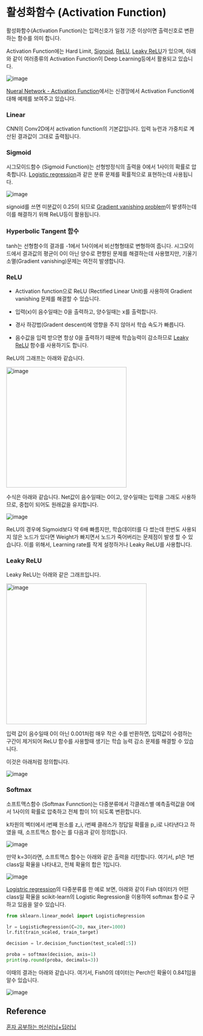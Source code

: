 # 활성화함수 (Activation Function)

활성화함수(Activation Function)는 입력신호가 일정 기준 이상이면 출력신호로 변환하는 함수를 의미 합니다. 

Activation Function에는 Hard Limit, [Signoid](https://github.com/kyopark2014/ML-Algorithms/blob/main/activation-function.md#sigmoid), [ReLU](https://github.com/kyopark2014/ML-Algorithms/blob/main/activation-function.md#relu), [Leaky ReLU](https://github.com/kyopark2014/ML-Algorithms/blob/main/activation-function.md#leaky-relu)가 있으며, 아래와 같이 여러종류의 Activation Function이 Deep Learning등에서 활용되고 있습니다. 

![image](https://user-images.githubusercontent.com/52392004/187075789-d80d2ec9-f16e-4fbe-90f8-16ebaca88752.png)

[Nueral Network - Activation Function](https://github.com/kyopark2014/ML-Algorithms/blob/main/deep-learning.md#activation-function)에서는 신경망에서 Activation Function에 대해 예제를 보여주고 있습니다. 


### Linear

CNN의 Conv2D에서 activation function의 기본값입니다. 입력 뉴런과 가중치로 계산된 결과값이 그대로 출력됩니다. 

### Sigmoid

시그모이드함수 (Sigmoid Function)는 선형방정식의 출력을 0에서 1사이의 확률로 압축합니다. [Logistic regression](https://github.com/kyopark2014/ML-Algorithms/blob/main/logistic-regression.md)과 같은 분류 문제를 확률적으로 표현하는데 사용됩니다. 

![image](https://user-images.githubusercontent.com/52392004/185773923-7ca38926-f792-46c6-b339-f8459c2fea8c.png)

signoid를 쓰면 미분값이 0.25이 되므로 [Gradient vanishing problem](https://github.com/kyopark2014/ML-Algorithms/blob/main/stochastic-gradient-descent.md#gradient-vanishing--exploding)이 발생하는데 이를 해결하기 위해 ReLU등이 활용됩니다. 

### Hyperbolic Tangent 함수

tanh는 선형함수의 결과를 -1에서 1사이에서 비선형형태로 변형하여 줍니다. 시그모이드에서 결과값의 평균이 0이 아닌 양수로 편향된 문제를 해결하는데 사용했지만, 기울기 소멸(Gradient vanishing)문제는 여전히 발생합니다. 

### ReLU

- Activation function으로 ReLU (Rectified Linear Unit)를 사용하여 Gradient vanishing 문제를 해결할 수 있습니다. 

- 입력(x)이 음수일때는 0을 출력하고, 양수일때는 x를 출력합니다. 

- 경사 하강법(Gradent descent)에 영향을 주지 않아서 학습 속도가 빠릅니다. 

- 음수값을 입력 받으면 항상 0을 출력하기 때문에 학습능력이 감소하므로 [Leaky ReLU](https://github.com/kyopark2014/ML-Algorithms/blob/main/activation-function.md#leaky-relu) 함수를 사용하기도 합니다. 

ReLU의 그래프는 아래와 같습니다.

<img width="317" alt="image" src="https://user-images.githubusercontent.com/52392004/187075181-69d7c063-b725-4ace-a6f7-50d0341dff58.png">

수식은 아래와 같습니다. Net값이 음수일때는 0이고, 양수일때는 입력을 그래도 사용하므로, 중첩이 되어도 원래값을 유지합니다. 

![image](https://user-images.githubusercontent.com/52392004/187075198-08d51814-6e66-4ba0-a5ab-5f125fbfe951.png)

ReLU의 경우에 Sigmoid보다 약 6배 빠름지만, 학습데이터를 다 썼는데 한번도 사용되지 않은 노드가 있다면 Weight가 빠지면서 노드가 죽어버리는 문제점이 발생 할 수 있습니다. 이를 위해서, Learning rate를 작게 설정하거나 Leaky ReLU를 사용합니다. 

### Leaky ReLU

Leaky ReLU는 아래와 같은 그래프입니다.

<img width="370" alt="image" src="https://user-images.githubusercontent.com/52392004/187075354-be598ec4-4fc1-47a8-b236-4657127e82b8.png">

입력 값이 음수일때 0이 아닌 0.001처럼 매우 작은 수를 반환하면, 입력값이 수렴하는 구간이 제거되어 ReLU 함수를 사용할때 생기는 학습 능력 감소 문제를 해결할 수 있습니다. 

이것은 아래처럼 정의합니다. 

![image](https://user-images.githubusercontent.com/52392004/187075372-2a8d4197-a86d-4485-b6fb-f054f38becdf.png)

### Softmax

소프트맥스함수 (Softmax Funnction)는 다중분류에서 각클래스별 예측출력값을 0에서 1사이의 확률로 압축하고 전체 합이 1이 되도록 변환합니다.

k차원의 벡터에서 i번째 원소를 z_i, i번째 클래스가 정답일 확률을 p_i로 나타낸다고 하였을 때, 소프트맥스 함수는 를 다음과 같이 정의합니다.

![image](https://user-images.githubusercontent.com/52392004/186542833-891b29e9-c112-42eb-ba1a-d3023753ccb5.png)

만약 k=3이라면, 소프트맥스 함수는 아래와 같은 출력을 리턴합니다. 여기서, p1은 1번 class일 확율을 나타내고, 전체 확율의 합은 1입니다.

![image](https://user-images.githubusercontent.com/52392004/186542970-f41721df-7539-4424-a922-1e375859e889.png)

[Logistric regression](https://github.com/kyopark2014/ML-Algorithms/blob/main/logistic-regression.md)의 다중분류를 한 예로 보면, 아래와 같이 Fish 데이터가 어떤 class일 확율을 scikit-learn의 Logistic Regression을 이용하여 softmax 함수로 구하고 있음을 알수 있습니다. 


```python
from sklearn.linear_model import LogisticRegression

lr = LogisticRegression(C=20, max_iter=1000)
lr.fit(train_scaled, train_target)

decision = lr.decision_function(test_scaled[:5])

proba = softmax(decision, axis=1)
print(np.round(proba, decimals=3))
```

이때의 결과는 아래와 같습니다. 여기서, Fish0의 데이터는 Perch인 확율이 0.841임을 알수 있습니다.

![image](https://user-images.githubusercontent.com/52392004/186540141-a25f1eaa-c287-4b30-8c58-8a63eb9cac29.png)


## Reference

[혼자 공부하는 머신러닝+딥러닝](https://github.com/rickiepark/hg-mldl)

